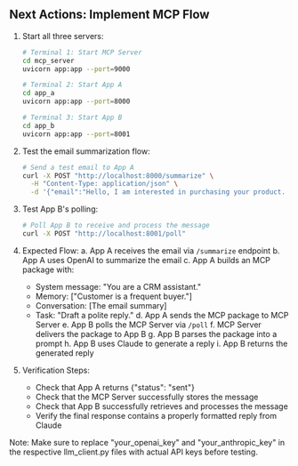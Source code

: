 ## Next Actions: Implement MCP Flow

1. Start all three servers:
   ```bash
   # Terminal 1: Start MCP Server
   cd mcp_server
   uvicorn app:app --port=9000

   # Terminal 2: Start App A
   cd app_a
   uvicorn app:app --port=8000

   # Terminal 3: Start App B
   cd app_b
   uvicorn app:app --port=8001
   ```

2. Test the email summarization flow:
   ```bash
   # Send a test email to App A
   curl -X POST "http://localhost:8000/summarize" \
     -H "Content-Type: application/json" \
     -d '{"email":"Hello, I am interested in purchasing your product. Could you please provide more information about pricing and availability? Best regards, John"}'
   ```

3. Test App B's polling:
   ```bash
   # Poll App B to receive and process the message
   curl -X POST "http://localhost:8001/poll"
   ```

4. Expected Flow:
   a. App A receives the email via `/summarize` endpoint
   b. App A uses OpenAI to summarize the email
   c. App A builds an MCP package with:
      - System message: "You are a CRM assistant."
      - Memory: ["Customer is a frequent buyer."]
      - Conversation: [The email summary]
      - Task: "Draft a polite reply."
   d. App A sends the MCP package to MCP Server
   e. App B polls the MCP Server via `/poll`
   f. MCP Server delivers the package to App B
   g. App B parses the package into a prompt
   h. App B uses Claude to generate a reply
   i. App B returns the generated reply

5. Verification Steps:
   - Check that App A returns {"status": "sent"}
   - Check that the MCP Server successfully stores the message
   - Check that App B successfully retrieves and processes the message
   - Verify the final response contains a properly formatted reply from Claude

Note: Make sure to replace "your_openai_key" and "your_anthropic_key" in the respective llm_client.py files with actual API keys before testing.